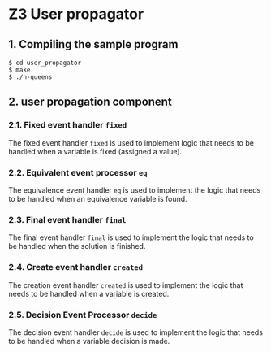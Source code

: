 # Z3 User propagator
## 1. Compiling the sample program
```shell
$ cd user_propagator
$ make
$ ./n-queens
```
## 2. user propagation component
### 2.1. Fixed event handler `fixed`
The fixed event handler `fixed` is used to implement logic that needs to be handled when a variable is fixed (assigned a value).
### 2.2. Equivalent event processor `eq`
The equivalence event handler `eq` is used to implement the logic that needs to be handled when an equivalence variable is found.
### 2.3. Final event handler `final`
The final event handler `final` is used to implement the logic that needs to be handled when the solution is finished.
### 2.4. Create event handler `created`
The creation event handler `created` is used to implement the logic that needs to be handled when a variable is created.
### 2.5. Decision Event Processor `decide`
The decision event handler `decide` is used to implement the logic that needs to be handled when a variable decision is made.